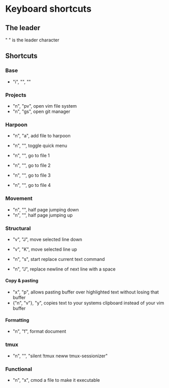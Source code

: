 # Keyboard shortcuts
## The leader
" " is the leader character

## Shortcuts
### Base
 - "i", "<C-c>", "<Esc>"

### Projects
 - "n", "<leader>pv", open vim file system
 - "n", "<leader>gs", open git manager

### Harpoon
 - "n", "<leader>a", add file to harpoon
 - "n", "<C-e>", toggle quick menu

 - "n", "<C-h>", go to file 1
 - "n", "<C-t>", go to file 2
 - "n", "<C-n>", go to file 3
 - "n", "<C-s>", go to file 4

### Movement
 - "n", "<C-d>", half page jumping down
 - "n", "<C-u>", half page jumping up


### Structural
 - "v", "J", move selected line down
 - "v", "K", move selected line up
 - "n", "<leader>s", start replace current text command

 - "n", "J", replace newline of next line with a space

#### Copy & pasting
 - "x", "<leader>p", allows pasting buffer over highlighted text without losing that buffer
 - {"n", "v"}, "<leader>y", copies text to your systems clipboard instead of your vim buffer

#### Formatting
 - "n", "<leader>f", format document


### tmux
 - "n", "<C-f>", "<cmd>silent !tmux neww tmux-sessionizer<CR>"



### Functional
 - "n", "<leader>x", cmod a file to make it executable